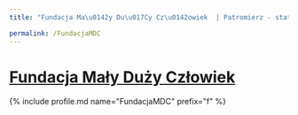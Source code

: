 ```yaml
---
title: "Fundacja Ma\u0142y Du\u017Cy Cz\u0142owiek  | Patromierz - statystyki Patronite.pl"

permalink: /FundacjaMDC
---
```


# [Fundacja Mały Duży Człowiek ](https://patronite.pl/FundacjaMDC)

{% include profile.md name="FundacjaMDC" prefix="f" %}
